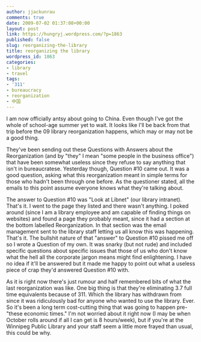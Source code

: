 ```yaml
---
author: jjackunrau
comments: true
date: 2009-07-02 01:37:08+00:00
layout: post
link: https://hungryj.wordpress.com/?p=1863
published: false
slug: reorganizing-the-library
title: reorganizing the library
wordpress_id: 1863
categories:
- library
- travel
tags:
- '311'
- bureaucracy
- reorganization
- 中国
---
```


I am now officially antsy about going to China. Even though I've got the whole of school-age summer yet to wait. It looks like I'll be back from that trip before the 09 library reorganization happens, which may or may not be a good thing.

They've been sending out these Questions with Answers about the Reorganization (and by "they" I mean "some people in the business office") that have been somewhat useless since they refuse to say anything that isn't in bureaucratese. Yesterday though, Question #10 came out. It was a good question, asking what this reorganization meant in simple terms for those who hadn't been through one before. As the questioner stated, all the emails to this point assume everyone knows what they're talking about.

The answer to Question #10 was "Look at Libnet" (our library intranet). That's it. I went to the page they listed and there wasn't anything. I poked around (since I am a library employee and am capable of finding things on websites) and found a page they probably meant, since it had a section at the bottom labelled Reorganization. In that section was the email management sent to the library staff letting us all know this was happening. That's it. The bullshit nature of that "answer" to Question #10 pissed me off so I wrote a Question of my own. It was snarky (but not rude) and included specific questions about specific issues that those of us who don't know what the hell all the corporate jargon means might find enlightening. I have no idea if it'll be answered but it made me happy to point out what a useless piece of crap they'd answered Question #10 with.

As it is right now there's just rumour and half remembered bits of what the last reorganization was like. One big thing is that they're eliminating 3.7 full time equivalents because of 311. Which the library has withdrawn from since it was ridiculously bad for anyone who wanted to use the library. Ever. So it's been a long term cost-cutting thing that was going to happen pre-"these economic times." I'm not worried about it right now (I may be when October rolls around if all I can get is 8 hours/week), but if you're at the Winnipeg Public Library and your staff seem a little more frayed than usual, this could be why.
